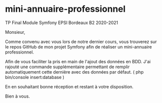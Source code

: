 # mini-annuaire-professionnel
TP Final Module Symfony EPSI Bordeaux B2 2020-2021

Monsieur,

Comme convenu avec vous lors de notre dernier cours, vous trouverez sur le repos GitHub de mon projet Symfony afin de réaliser un mini-annuaire professionnel.

Afin de vous faciliter la pris en main de l'ajout des données en BDD. J'ai rajouté une commande supplémentaire permettant de remplir automatiquement cette dernière avec des données par défaut.  ( php bin/console insert:database )

En en souhaitant bonne réception et restant à votre disposition.

Bien à vous.
